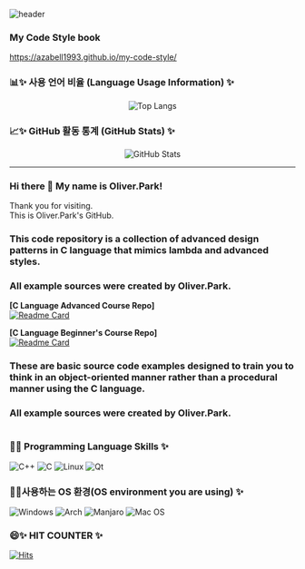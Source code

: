 
![header](https://capsule-render.vercel.app/api?type=rect&color=0:000000,100:000000&text=Oliver.Park%20GitHub&fontAlign=50&fontAlignY=50&fontColor=00ff00&fontSize=45&animation=fadeIn&desc=Wellcome%20My%20Home&descAlignY=75&descAlign=50)
### My Code Style book
https://azabell1993.github.io/my-code-style/

### 📊✨ 사용 언어 비율 (Language Usage Information) ✨  
<div align="center">
    <img src="https://github-readme-stats.vercel.app/api/top-langs/?username=Azabell1993&layout=compact&theme=tokyonight" alt="Top Langs">
</div>

### 📈✨ GitHub 활동 통계 (GitHub Stats) ✨  
<div align="center">
    <img src="https://github-readme-stats.vercel.app/api?username=Azabell1993&show_icons=true&theme=radical" alt="GitHub Stats">
</div>

-----   
### Hi there 👋 My name is Oliver.Park!  
Thank you for visiting.  
This is Oliver.Park's GitHub.  

### This code repository is a collection of advanced design patterns in C language that mimics lambda and advanced styles.  
### All example sources were created by Oliver.Park.  

**[C Language Advanced Course Repo]**  
[![Readme Card](https://github-readme-stats.vercel.app/api/pin/?username=Azabell1993&repo=functional_clang)](https://github.com/Azabell1993/functional_clang)   

**[C Language Beginner's Course Repo]**  
[![Readme Card](https://github-readme-stats.vercel.app/api/pin/?username=Azabell1993&repo=ClangStructPointerExample)](https://github.com/Azabell1993/ClangStructPointerExample)   
    
### These are basic source code examples designed to train you to think in an object-oriented manner rather than a procedural manner using the C language.  
### All example sources were created by Oliver.Park.  
  
#
<!--
- 🌱 I’m currently learning ...
- 👯 I’m looking to collaborate on ...
- 🤔 I’m looking for help with ...
- 💬 Ask me about ...
- 📫 How to reach me: ...
- 😄 Pronouns: ...
- ⚡ Fun fact: ...
![C++](https://img.shields.io/badge/c++-%2300599C.svg?style=for-the-badge&logo=c%2B%2B&logoColor=white)
-->
  

### 🔭✨ Programming Language Skills ✨  
![C++](https://img.shields.io/badge/c++-%2300599C.svg?style=for-the-badge&logo=c%2B%2B&logoColor=white) 
![C](https://img.shields.io/badge/c-%2300599C.svg?style=for-the-badge&logo=c&logoColor=white) 
![Linux](https://img.shields.io/badge/Linux-FCC624?style=for-the-badge&logo=linux&logoColor=black) 
![Qt](https://img.shields.io/badge/Qt-41CD52?style=for-the-badge&logo=qt&logoColor=white)


### 🤔✨사용하는 OS 환경(OS environment you are using) ✨  
![Windows](https://img.shields.io/badge/Windows-0078D6?style=for-the-badge&logo=windows&logoColor=white) ![Arch](https://img.shields.io/badge/Arch%20Linux-1793D1?logo=arch-linux&logoColor=fff&style=for-the-badge) ![Manjaro](https://img.shields.io/badge/Manjaro-35BF5C?style=for-the-badge&logo=Manjaro&logoColor=white) ![Mac OS](https://img.shields.io/badge/mac%20os-000000?style=for-the-badge&logo=macos&logoColor=F0F0F0)  


### 😄✨ HIT COUNTER ✨  
[![Hits](https://hits.seeyoufarm.com/api/count/incr/badge.svg?url=https://github.com/Azabell1993/hit-counter)](https://hits.seeyoufarm.com)  
